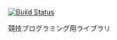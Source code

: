 [![Build Status](https://travis-ci.org/ecasdqina/AC_Lay_Library.svg?branch=master)](https://travis-ci.org/ecasdqina/AC_Lay_Library)

競技プログラミング用ライブラリ
